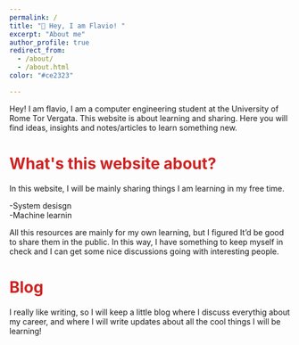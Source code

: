 ```yaml
---
permalink: /
title: "👋 Hey, I am Flavio! "
excerpt: "About me"
author_profile: true
redirect_from: 
  - /about/
  - /about.html
color: "#ce2323" 

---
```


Hey! I am flavio, I am a computer engineering student at the University of Rome Tor Vergata. This website is about learning and sharing. Here you will find ideas, insights and notes/articles to learn something new.

<span style="color: #ce2323">What's this website about?</span>
======
In this website, I will be mainly sharing things I am learning in my free time.

-System desisgn  
-Machine learnin

All this resources are mainly for my own learning, but I figured It’d be good to share them in the public. In this way, I have something to keep myself in check and I can get some nice discussions going with interesting people.

<span style="color: #ce2323">Blog</span>
======

I really like writing, so I will keep a little blog where I discuss everythig about my career, and where I will write updates about all the cool things I will be learning!